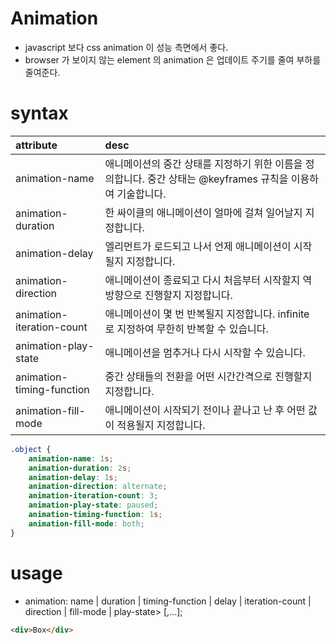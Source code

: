 # Animation
+ javascript 보다 css animation 이 성능 측면에서 좋다.
+ browser 가 보이지 않는 element 의 animation 은 업데이트 주기를 줄여 부하를 줄여준다.

# syntax
|attribute|desc|
|:----------|:------------|
| animation-name | 애니메이션의 중간 상태를 지정하기 위한 이름을 정의합니다. 중간 상태는 @keyframes 규칙을 이용하여 기술합니다. |
| animation-duration | 한 싸이클의 애니메이션이 얼마에 걸쳐 일어날지 지정합니다. |
| animation-delay | 엘리먼트가 로드되고 나서 언제 애니메이션이 시작될지 지정합니다. |
| animation-direction | 애니메이션이 종료되고 다시 처음부터 시작할지 역방향으로 진행할지 지정합니다. |
| animation-iteration-count | 애니메이션이 몇 번 반복될지 지정합니다. infinite 로 지정하여 무한히 반복할 수 있습니다. |
| animation-play-state | 애니메이션을 멈추거나 다시 시작할 수 있습니다. |
| animation-timing-function | 중간 상태들의 전환을 어떤 시간간격으로 진행할지 지정합니다. |
| animation-fill-mode | 애니메이션이 시작되기 전이나 끝나고 난 후 어떤 값이 적용될지 지정합니다. |
``` css
.object {
    animation-name: 1s;
    animation-duration: 2s;
    animation-delay: 1s;
    animation-direction: alternate;
    animation-iteration-count: 3;
    animation-play-state: paused;
    animation-timing-function: 1s;
    animation-fill-mode: both;
}
```


# usage
+ animation: name | duration | timing-function | delay | iteration-count | direction | fill-mode | play-state> [,...];
``` html
<div>Box</div>
```
